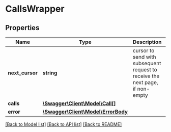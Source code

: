 # CallsWrapper

## Properties
Name | Type | Description | Notes
------------ | ------------- | ------------- | -------------
**next_cursor** | **string** | cursor to send with subsequent request to receive the next page, if non-empty | [optional] 
**calls** | [**\Swagger\Client\Model\Call[]**](Call.md) |  | 
**error** | [**\Swagger\Client\Model\ErrorBody**](ErrorBody.md) |  | [optional] 

[[Back to Model list]](../README.md#documentation-for-models) [[Back to API list]](../README.md#documentation-for-api-endpoints) [[Back to README]](../README.md)


